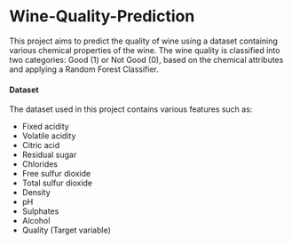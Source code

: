 # Wine-Quality-Prediction
This project aims to predict the quality of wine using a dataset containing various chemical properties of the wine. The wine quality is classified into two categories: Good (1) or Not Good (0), based on the chemical attributes and applying a Random Forest Classifier.

#### Dataset
The dataset used in this project contains various features such as:

- Fixed acidity
- Volatile acidity
- Citric acid
- Residual sugar
- Chlorides
- Free sulfur dioxide
- Total sulfur dioxide
- Density
- pH
- Sulphates
- Alcohol
- Quality (Target variable)


